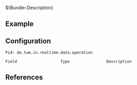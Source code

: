 # 

${Bundle-Description}

## Example

## Configuration

	Pid: de.tum.in.realtime.data.operation
	
	Field					Type				Description
		
	
## References

